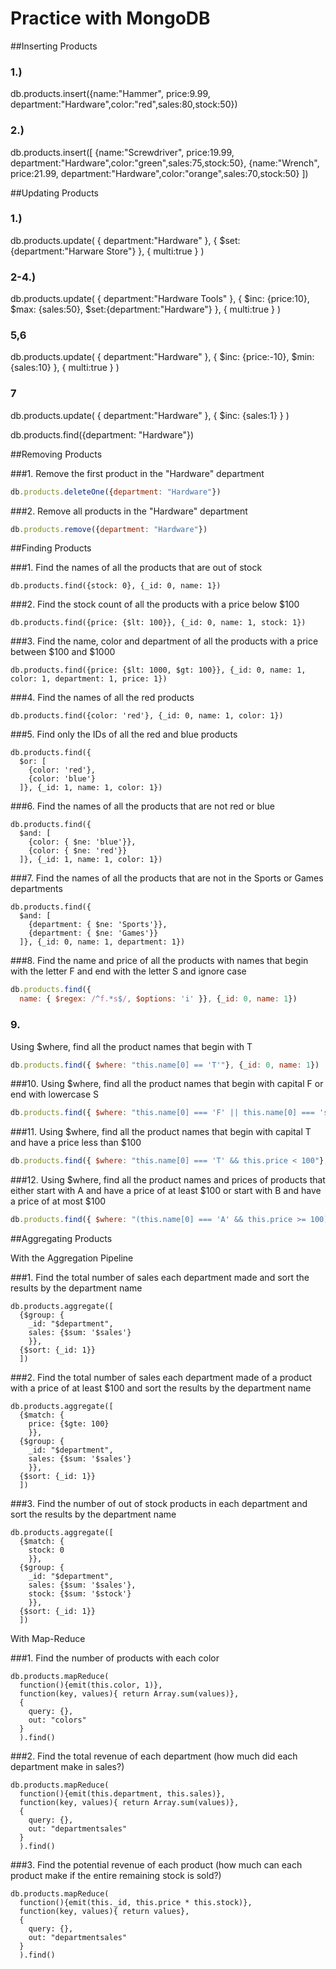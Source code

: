 # Practice with MongoDB

##Inserting Products

### 1.)

  db.products.insert({name:"Hammer", price:9.99, department:"Hardware",color:"red",sales:80,stock:50})

### 2.)

  db.products.insert([
    {name:"Screwdriver", price:19.99, department:"Hardware",color:"green",sales:75,stock:50},
    {name:"Wrench", price:21.99, department:"Hardware",color:"orange",sales:70,stock:50}
   ])

##Updating Products
### 1.)

  db.products.update(
    {
      department:"Hardware"
    },
    {
      $set:{department:"Harware Store"}
    },
    {
      multi:true
    }
  )

### 2-4.)

  db.products.update(
    {
      department:"Hardware Tools"
    },
    {
      $inc: {price:10},
      $max: {sales:50},
      $set:{department:"Hardware"}
    },
    {
      multi:true
    }
  )

### 5,6

  db.products.update(
    {
      department:"Hardware"
    },
    {
      $inc: {price:-10},
      $min: {sales:10}
    },
    {
      multi:true
    }
  )

### 7

  db.products.update(
    {
      department:"Hardware"
    },
    {
      $inc: {sales:1}
    }
  )


  db.products.find({department: "Hardware"})

##Removing Products

###1.
Remove the first product in the "Hardware" department

```javascript
db.products.deleteOne({department: "Hardware"})
```

###2.
Remove all products in the "Hardware" department

```javascript
db.products.remove({department: "Hardware"})
```

##Finding Products

###1.
Find the names of all the products that are out of stock

```
db.products.find({stock: 0}, {_id: 0, name: 1})
```

###2.
Find the stock count of all the products with a price below $100
```
db.products.find({price: {$lt: 100}}, {_id: 0, name: 1, stock: 1})
```

###3.
Find the name, color and department of all the products with a price between $100 and $1000
```
db.products.find({price: {$lt: 1000, $gt: 100}}, {_id: 0, name: 1, color: 1, department: 1, price: 1})
```

###4.
Find the names of all the red products
```
db.products.find({color: 'red'}, {_id: 0, name: 1, color: 1})
```

###5.
Find only the IDs of all the red and blue products
```
db.products.find({
  $or: [
    {color: 'red'},
    {color: 'blue'}
  ]}, {_id: 1, name: 1, color: 1})
```

###6.
Find the names of all the products that are not red or blue
```
db.products.find({
  $and: [
    {color: { $ne: 'blue'}},
    {color: { $ne: 'red'}}
  ]}, {_id: 1, name: 1, color: 1})
```

###7.
Find the names of all the products that are not in the Sports or Games departments
```
db.products.find({
  $and: [
    {department: { $ne: 'Sports'}},
    {department: { $ne: 'Games'}}
  ]}, {_id: 0, name: 1, department: 1})
```

###8.
Find the name and price of all the products with names that begin with the letter F and end with the letter S and ignore case

```js
db.products.find({
  name: { $regex: /^f.*s$/, $options: 'i' }}, {_id: 0, name: 1})
```

### 9.
Using $where, find all the product names that begin with T

```js
db.products.find({ $where: "this.name[0] == 'T'"}, {_id: 0, name: 1})
```

###10.
Using $where, find all the product names that begin with capital F or end with lowercase S

```js
db.products.find({ $where: "this.name[0] === 'F' || this.name[0] === 's'"}, {_id: 0, name: 1})
```

###11.
Using $where, find all the product names that begin with capital T and have a price less than $100

```js
db.products.find({ $where: "this.name[0] === 'T' && this.price < 100"}, {_id: 0, name: 1})
```

###12.
Using $where, find all the product names and prices of products that either start with A and have a price of at least $100 or start with B and have a price of at most $100

```js
db.products.find({ $where: "(this.name[0] === 'A' && this.price >= 100) || (this.name[0] === 'B' && this.price <= 100)"}, {_id: 0, name: 1})
```

##Aggregating Products


With the Aggregation Pipeline

###1.
Find the total number of sales each department made and sort the results by the department name

```
db.products.aggregate([
  {$group: {
    _id: "$department",
    sales: {$sum: '$sales'}
    }},
  {$sort: {_id: 1}}
  ])
```

###2.
Find the total number of sales each department made of a product with a price of at least $100 and sort the results by the department name

```
db.products.aggregate([
  {$match: {
    price: {$gte: 100}
    }},
  {$group: {
    _id: "$department",
    sales: {$sum: '$sales'}
    }},
  {$sort: {_id: 1}}
  ])
```

###3.
Find the number of out of stock products in each department and sort the results by the department name

```
db.products.aggregate([
  {$match: {
    stock: 0
    }},
  {$group: {
    _id: "$department",
    sales: {$sum: '$sales'},
    stock: {$sum: '$stock'}
    }},
  {$sort: {_id: 1}}
  ])
```

With Map-Reduce

###1.
Find the number of products with each color

```
db.products.mapReduce(
  function(){emit(this.color, 1)},
  function(key, values){ return Array.sum(values)},
  {
    query: {},
    out: "colors"
  }
  ).find()
```

###2.
Find the total revenue of each department (how much did each department make in sales?)

```
db.products.mapReduce(
  function(){emit(this.department, this.sales)},
  function(key, values){ return Array.sum(values)},
  {
    query: {},
    out: "departmentsales"
  }
  ).find()
```

###3.
Find the potential revenue of each product (how much can each product make if the entire remaining stock is sold?)

```
db.products.mapReduce(
  function(){emit(this._id, this.price * this.stock)},
  function(key, values){ return values},
  {
    query: {},
    out: "departmentsales"
  }
  ).find()
```
